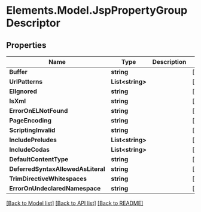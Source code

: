 # Elements.Model.JspPropertyGroupDescriptor

## Properties

Name | Type | Description | Notes
------------ | ------------- | ------------- | -------------
**Buffer** | **string** |  | [optional] 
**UrlPatterns** | **List&lt;string&gt;** |  | [optional] 
**ElIgnored** | **string** |  | [optional] 
**IsXml** | **string** |  | [optional] 
**ErrorOnELNotFound** | **string** |  | [optional] 
**PageEncoding** | **string** |  | [optional] 
**ScriptingInvalid** | **string** |  | [optional] 
**IncludePreludes** | **List&lt;string&gt;** |  | [optional] 
**IncludeCodas** | **List&lt;string&gt;** |  | [optional] 
**DefaultContentType** | **string** |  | [optional] 
**DeferredSyntaxAllowedAsLiteral** | **string** |  | [optional] 
**TrimDirectiveWhitespaces** | **string** |  | [optional] 
**ErrorOnUndeclaredNamespace** | **string** |  | [optional] 

[[Back to Model list]](../README.md#documentation-for-models) [[Back to API list]](../README.md#documentation-for-api-endpoints) [[Back to README]](../README.md)

